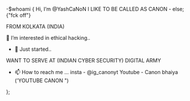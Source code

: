 -$whoami
{
Hi, I’m @YashCaNoN
I LIKE TO BE CALLED AS CANON <SO CALL ME AS CANON>- 
else;
{"fck off"}
  
  FROM KOLKATA (INDIA)
  
👀 I’m interested in ethical hacking..
- 🌱 Just started..

WANT TO SERVE AT (INDIAN CYBER SECURITY) DIGITAL ARMY


- 📫 How to reach me ...
insta - @ig_canonyt
Youtube - Canon bhaiya ('YOUTUBE CANON ")

};
<!---
YashCaNoN/YashCaNoN is a ✨ special ✨ repository because its `README.md` (this file) appears on your GitHub profile.
You can click the Preview link to take a look at your changes.
--->
